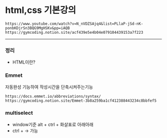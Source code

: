 # html,css 기본강의

```link
https://www.youtube.com/watch?v=N_nVDZSAjq4&list=PLlaP-jSd-nK-ponbKDjrSn3BQG9MgHSKv&pp=iAQB
https://gymcoding.notion.site/acf439e5e4b04e079104439153a7f223
```

---

### 정리

- HTML이란?

### Emmet

자동완성 기능하여 작성시간을 단축시켜주는기능

```link
https://docs.emmet.io/abbreviations/syntax/
https://gymcoding.notion.site/Emmet-3b8a259ba1cf412388443234c8bbfef5
```

### multiselect

- window기준 alt + ctrl + 화살표로 아래아래
- ctrl + → 가능
